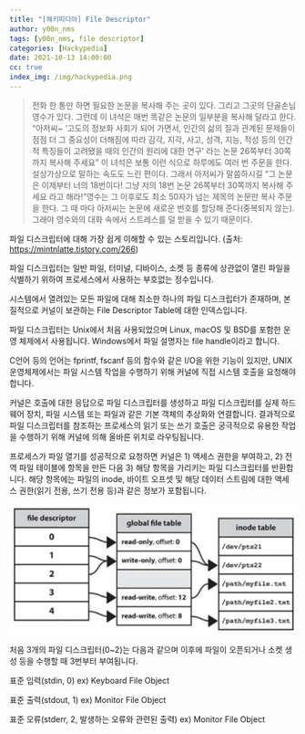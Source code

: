 ```yaml
---
title: "[해키피디아] File Descriptor"
author: y00n_nms
tags: [y00n_nms, file descriptor]
categories: [Hackypedia]
date: 2021-10-13 14:00:00
cc: true
index_img: /img/hackypedia.png
---
```


> 전화 한 통만 하면 필요한 논문을 복사해 주는 곳이 있다. 그리고 그곳의 단골손님 영수가 있다. 그런데 이 녀석은 매번 똑같은 논문의 일부분을 복사해 달라고 한다. “아저씨~ ‘고도의 정보화 사회가 되어 가면서, 인간의 삶의 질과 관계된 문제들이 점점 더 그 중요성이 더해짐에 따라 감각, 지각, 사고, 성격, 지능, 적성 등의 인간적 특징들이 고려됐을 때의 인간의 원리에 대한 연구’ 라는 논문 26쪽부터 30쪽까지 복사해 주세요” 이 녀석은 보통 이런 식으로 하루에도 여러 번 주문을 한다. 설상가상으로 말하는 속도도 느린 편이다. 그래서 아저씨가 말씀하시길 “그 논문은 이제부터 너의 18번이다! 그냥 저의 18번 논문 26쪽부터 30쪽까지 복사해 주세요 라고 해라!”영수는 그 이후로도 최소 50자가 넘는 제목의 논문만 복사 주문을 한다. 그 때 마다 아저씨는 논문에 새로운 번호를 할당해 준다(중복되지 않는). 그래야 영수와의 대화 속에서 스트레스를 덜 받을 수 있기 때문이다.

파일 디스크립터에 대해 가장 쉽게 이해할 수 있는 스토리입니다. (출처: https://mintnlatte.tistory.com/266)

파일 디스크립터는 일반 파일, 터미널, 디바이스, 소켓 등 종류에 상관없이 열린 파일을 식별하기 위하여 프로세스에서 사용하는 부호없는 정수입니다.

시스템에서 열려있는 모든 파일에 대해 최소한 하나의 파일 디스크립터가 존재하며, 본질적으로 커널이 보관하는 File Descriptor Table에 대한 인덱스입니다.

파일 디스크립터는 Unix에서 처음 사용되었으며 Linux, macOS 및 BSD를 포함한 운영 체제에서 사용됩니다. Windows에서 파일 설명자는 file handle이라고 합니다.

C언어 등의 언어는 fprintf, fscanf 등의 함수와 같은 I/O을 위한 기능이 있지만, UNIX 운영체제에서는 파일 시스템 작업을 수행하기 위해 커널에 직접 시스템 호출을 요청해야 합니다.

커널은 호출에 대한 응답으로 파일 디스크립터를 생성하고 파일 디스크립터를 실제 하드웨어 장치, 파일 시스템 또는 파일과 같은 기본 객체의 추상화와 연결합니다. 결과적으로 파일 디스크립터를 참조하는 프로세스의 읽기 또는 쓰기 호출은 궁극적으로 유용한 작업을 수행하기 위해 커널에 의해 올바른 위치로 라우팅됩니다.

프로세스가 파일 열기를 성공적으로 요청하면 커널은 1) 액세스 권한을 부여하고, 2) 전역 파일 테이블에 항목을 만든 다음 3) 해당 항목을 가리키는 파일 디스크립터를 반환합니다. 해당 항목에는 파일의 inode, 바이트 오프셋 및 해당 데이터 스트림에 대한 액세스 권한(읽기 전용, 쓰기 전용 등)과 같은 정보가 포함됩니다.

![image](file-descriptor/image.png)

처음 3개의 파일 디스크립터(0~2)는 다음과 같으며 이후에 파일이 오픈되거나 소켓 생성 등을 수행할 때 3번부터 부여됩니다.

표준 입력(stdin, 0) ex) Keyboard File Object

표준 출력(stdout, 1) ex) Monitor File Object

표준 오류(stderr, 2, 발생하는 오류와 관련된 출력) ex) Monitor File Object